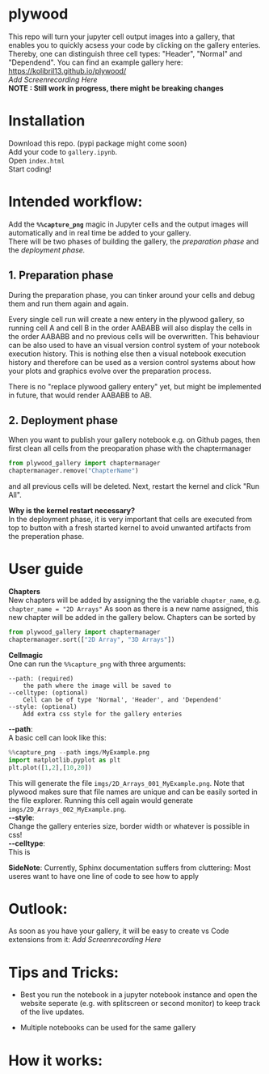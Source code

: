 # plywood

This repo will turn your jupyter cell output images into a gallery, that enables you to quickly acsess your code by clicking on the gallery enteries. Thereby, one can distinguish three cell types: "Header", "Normal" and "Dependend". 
You can find an example gallery here: https://kolibril13.github.io/plywood/   
*Add Screenrecording Here*  
**NOTE : Still work in progress, there might be breaking changes**

# Installation
Download this repo. (pypi package might come soon)  
Add your code to `gallery.ipynb`.  
Open `index.html`  
Start coding! 

# Intended workflow:

Add the **`%%capture_png`** magic in Jupyter cells and the output images will automatically and in real time be added to your gallery.   
There will be two phases of building the gallery, the *preparation phase* and the *deployment phase.*

## 1. Preparation phase

During the preparation phase, you can tinker around your cells and debug them and run them again and again.

Every single cell run will create a new entery in the plywood gallery, so running cell A and cell B  in the order AABABB will also display the cells in the order AABABB and no previous cells will be overwritten.
This behaviour can be also used to have an visual version control system of your notebook execution history.
This is nothing else then a visual notebook execution history and therefore can be used as a version control systems about how your plots and graphics evolve over the preparation process. 

There is no "replace plywood gallery entery" yet, but might be implemented in future, that would render AABABB to AB.

## 2. Deployment phase

When you want to publish your gallery notebook e.g. on Github pages, then first clean all cells from the preoparation phase with the chaptermanager  
```py
from plywood_gallery import chaptermanager
chaptermanager.remove("ChapterName")
```
and all previous cells will be deleted.
Next, restart the kernel and click "Run All".

**Why is the kernel restart necessary?**  
In the deployment phase, it is very important that cells are executed from top to button with a fresh started kernel to avoid unwanted artifacts from the preperation phase.

# User guide

**Chapters**  
New chapters will be added by assigning the the variable `chapter_name`, e.g. `chapter_name = "2D Arrays"`
As soon as there is a new name assigned, this new chapter will be added in the gallery below.
Chapters can be sorted by 
```py
from plywood_gallery import chaptermanager
chaptermanager.sort(["2D Array", "3D Arrays"])
```

**Cellmagic**  
One can run the `%%capture_png` with three arguments:
```
--path: (required)
    the path where the image will be saved to
--celltype: (optional)
    Cell can be of type 'Normal', 'Header', and 'Dependend'
--style: (optional)
    Add extra css style for the gallery enteries
```
**--path**:  
A basic cell can look like this:
```py
%%capture_png --path imgs/MyExample.png
import matplotlib.pyplot as plt
plt.plot([1,2],[10,20])
```
This will generate the file `imgs/2D_Arrays_001_MyExample.png`. Note that plywood makes sure that file names are unique and can be easily sorted in the file explorer.
Running this cell again would generate `imgs/2D_Arrays_002_MyExample.png`.   
**--style**:  
Change the gallery enteries size, border width or whatever is possible in css!  
**--celltype**:    
This is 

**SideNote**: Currently, Sphinx documentation suffers from cluttering: Most useres want to have one line of code to see how to apply 


# Outlook:
As soon as you have your gallery, it will be easy to create vs Code extensions from it:
*Add Screenrecording Here*


# Tips and Tricks:

* Best you run the notebook in a jupyter notebook instance and open the website seperate (e.g. with splitscreen or second monitor) to keep track of the live updates.

* Multiple notebooks can be used for the same gallery

# How it works: